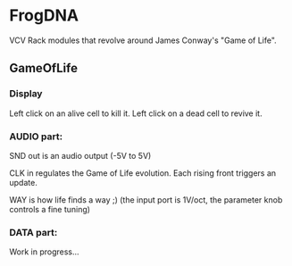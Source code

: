 # FrogDNA

VCV Rack modules that revolve around James Conway's "Game of Life".

## GameOfLife

### Display

Left click on an alive cell to kill it. Left click on a dead cell to revive it.

### AUDIO part:

SND out is an audio output (-5V to 5V)

CLK in regulates the Game of Life evolution. Each rising front triggers an update.

WAY is how life finds a way ;) (the input port is 1V/oct, the parameter knob controls a fine tuning)

### DATA part:

Work in progress...
